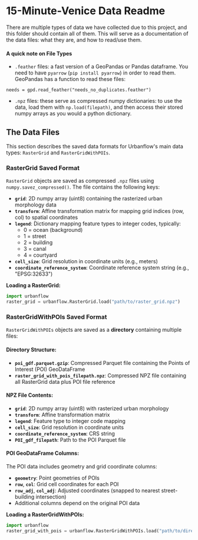 # 15-Minute-Venice Data Readme

There are multiple types of data we have collected due to this project, and this folder should contain all of them. This will serve as a documentation of the data files: what they are, and how to read/use them.

#### A quick note on File Types

- `.feather` files: a fast version of a GeoPandas or Pandas dataframe. You need to have `pyarrow` (`pip install pyarrow`) in order to read them. GeoPandas has a function to read these files:
```
needs = gpd.read_feather("needs_no_duplicates.feather")
```
- `.npz` files: these serve as compressed numpy dictionaries: to use the data, load them with `np.load(filepath)`, and then access their stored numpy arrays as you would a python dictionary.


## The Data Files

This section describes the saved data formats for Urbanflow's main data types: `RasterGrid` and `RasterGridWithPOIs`.

### RasterGrid Saved Format

`RasterGrid` objects are saved as compressed `.npz` files using `numpy.savez_compressed()`. The file contains the following keys:

- **`grid`**: 2D numpy array (uint8) containing the rasterized urban morphology data
- **`transform`**: Affine transformation matrix for mapping grid indices (row, col) to spatial coordinates
- **`legend`**: Dictionary mapping feature types to integer codes, typically:
    + 0 = ocean (background)
    + 1 = street
    + 2 = building
    + 3 = canal
    + 4 = courtyard
- **`cell_size`**: Grid resolution in coordinate units (e.g., meters)
- **`coordinate_reference_system`**: Coordinate reference system string (e.g., "EPSG:32633")

**Loading a RasterGrid:**
```python
import urbanflow
raster_grid = urbanflow.RasterGrid.load("path/to/raster_grid.npz")
```

### RasterGridWithPOIs Saved Format

`RasterGridWithPOIs` objects are saved as a **directory** containing multiple files:

#### Directory Structure:
- **`poi_gdf.parquet.gzip`**: Compressed Parquet file containing the Points of Interest (POI) GeoDataFrame
- **`raster_grid_with_pois_filepath.npz`**: Compressed NPZ file containing all RasterGrid data plus POI file reference

#### NPZ File Contents:
- **`grid`**: 2D numpy array (uint8) with rasterized urban morphology
- **`transform`**: Affine transformation matrix
- **`legend`**: Feature type to integer code mapping
- **`cell_size`**: Grid resolution in coordinate units
- **`coordinate_reference_system`**: CRS string
- **`POI_gdf_filepath`**: Path to the POI Parquet file

#### POI GeoDataFrame Columns:
The POI data includes geometry and grid coordinate columns:
- **`geometry`**: Point geometries of POIs
- **`row`**, **`col`**: Grid cell coordinates for each POI
- **`row_adj`**, **`col_adj`**: Adjusted coordinates (snapped to nearest street-building intersection)
- Additional columns depend on the original POI data

**Loading a RasterGridWithPOIs:**
```python
import urbanflow
raster_grid_with_pois = urbanflow.RasterGridWithPOIs.load("path/to/directory")
``` 
